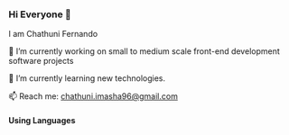 ### Hi Everyone 👋

I am Chathuni Fernando


  🔭 I’m currently working on small to medium scale front-end development software projects
  
  🌱 I’m currently learning new technologies.

  📫 Reach me: chathuni.imasha96@gmail.com
  
  ####  Using Languages

<!--
**chathuni96/chathuni96** is a ✨ _special_ ✨ repository because its `README.md` (this file) appears on your GitHub profile.

Here are some ideas to get you started:

- 🔭 I’m currently working on small to medium scale front-end development software projects
- 🌱 I’m currently learning new technologies.
- 👯 I’m looking to collaborate on ...
- 🤔 I’m looking for help with ...
- 💬 Ask me about ...
- 📫 How to reach me: chathuni.imasha96@gmail.com
- 😄 Pronouns: ...
- ⚡ Fun fact: ...
-->
